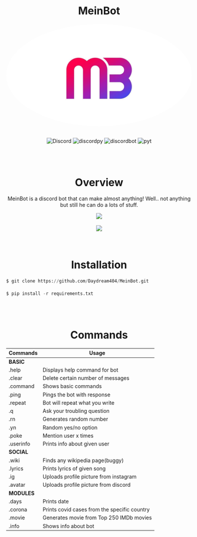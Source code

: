 
<div align="center">

# MeinBot


<img align="center" src="mb-logo1.jpg" style="border-radius: 50%;">

</br>
</br>



![Discord](https://img.shields.io/discord/698579907185213503?color=blueviolet&logo=discord&logoColor=blueviolet&style=for-the-badge) ![discordpy](https://img.shields.io/badge/discord-py-blueviolet?style=for-the-badge&logo=discord&logoColor=blueviolet) ![discordbot](https://img.shields.io/badge/discord-bot-blueviolet?style=for-the-badge&logo=discord&logoColor=blueviolet) ![pyt](https://img.shields.io/badge/python-3.7-blueviolet?style=for-the-badge&logo=python&logoColor=blueviolet)


</div>

</br>
</br>


<div align="center">

# Overview



MeinBot is a discord bot that can make almost anything! Well.. not anything but still he can do a lots of stuff.




[![](https://img.shields.io/badge/Invitation%20link-blueviolet?style=for-the-badge&link=https://discord.com/api/oauth2/authorize?client_id=573091512066375690&permissions=8&scope=bot&logoColor=blueviolet)](https://discord.com/api/oauth2/authorize?client_id=573091512066375690&permissions=8&scope=bot)

[![](https://img.shields.io/badge/Website-blueviolet?style=for-the-badge&link=https://daydream404.github.io/MeinBot/)](https://daydream404.github.io/MeinBot/)

</div>

</br>


<div align="center">

# Installation

</div>



```py
$ git clone https://github.com/Daydream404/MeinBot.git

$ pip install -r requirements.txt
```

</br>
</br>


<div align="center">

# Commands

Commands | Usage
------------ | -------------
**BASIC**| 
.help | Displays help command for bot
.clear | Delete certain number of messages
.command | Shows basic commands
.ping | Pings the bot with response
.repeat | Bot will repeat what you write
.q | Ask your troubling question
.rn | Generates random number
.yn | Random yes/no option
.poke | Mention user x times
.userinfo | Prints info about given user
**SOCIAL** |
.wiki | Finds any wikipedia page(buggy)
.lyrics | Prints lyrics of given song
.ig | Uploads profile picture from instagram
.avatar | Uploads profile picture from discord
**MODULES** |
.days | Prints date 
.corona | Prints covid cases from the specific country
.movie | Generates movie from Top 250 IMDb movies
.info | Shows info about bot




</div>
